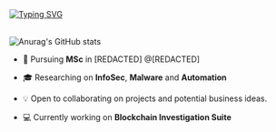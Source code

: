 <a href="https://git.io/typing-svg">
   <img src="https://readme-typing-svg.demolab.com?font=Fira+Code&size=18&duration=2500&pause=800&color=7fff00&multiline=true&repeat=false&width=530&height=80&lines=Arb1trage;MSc+InfoSec+Researcher+%7C+Software+Engineer;Blockchain+%7C+Automation+%7C+Bots" alt="Typing SVG" />
</a>
<br/>
<br/>

![Anurag's GitHub stats](https://github-readme-stats.vercel.app/api?username=arb1trage&theme=chartreuse-dark&show_icons=true)

* 📖 Pursuing **MSc** in [REDACTED] @[REDACTED]

* 🎓 Researching on **InfoSec**, **Malware** and **Automation**

* 💡 Open to collaborating on projects and potential business ideas.

* 💻 Currently working on **Blockchain Investigation Suite**
